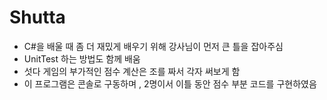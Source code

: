 # Shutta

- C#을 배울 때 좀 더 재밌게 배우기 위해 강사님이 먼저 큰 틀을 잡아주심
- UnitTest 하는 방법도 함께 배움
- 섯다 게임의 부가적인 점수 계산은 조를 짜서 각자 써보게 함
- 이 프로그램은 콘솔로 구동하며 , 2명이서 이틀 동안 점수 부분 코드를 구현하였음
